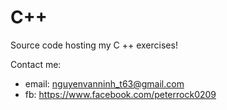 # C++
Source code hosting my C ++ exercises!

Contact me:
- email: nguyenvanninh_t63@gmail.com
- fb: https://www.facebook.com/peterrock0209 
